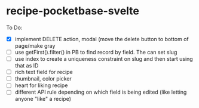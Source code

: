 # recipe-pocketbase-svelte

To Do:

- [X] implement DELETE action, modal (move the delete button to bottom of page/make gray
- [ ] use getFirst().filter() in PB to find record by field. The can set slug
- [ ] use index to create a uniqueness constraint on slug and then start using that as ID
- [ ] rich text field for recipe
- [ ] thumbnail, color picker
- [ ] heart for liking recipe
- [ ] different API rule depending on which field is being edited (like letting anyone "like" a recipe)
